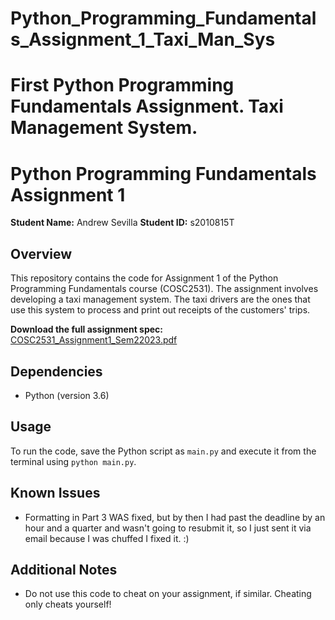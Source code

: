 # Python_Programming_Fundamentals_Assignment_1_Taxi_Man_Sys
# First Python Programming Fundamentals Assignment. Taxi Management System.

# Python Programming Fundamentals Assignment 1

**Student Name:** Andrew Sevilla
**Student ID:** s2010815T

## Overview
This repository contains the code for Assignment 1 of the Python Programming Fundamentals course (COSC2531). The assignment involves developing a taxi management system. The taxi
drivers are the ones that use this system to process and print out receipts of the customers' trips.

**Download the full assignment spec:** [COSC2531_Assignment1_Sem22023.pdf](COSC2531_Assignment1_Sem22023.pdf)

## Dependencies
* Python (version 3.6)

## Usage
To run the code, save the Python script as `main.py` and execute it from the terminal using `python main.py`.

## Known Issues
* Formatting in Part 3 WAS fixed, but by then I had past the deadline by an hour and a quarter and wasn't going to resubmit it, so I just sent it via email because I was chuffed I fixed it. :)

## Additional Notes
* Do not use this code to cheat on your assignment, if similar. Cheating only cheats yourself!
